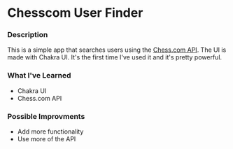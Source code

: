 # Chesscom User Finder

### Description

This is a simple app that searches users using the [Chess.com API](https://www.chess.com/news/view/published-data-api). The UI is made with Chakra UI. It's the first time I've used it and it's pretty powerful.

### What I've Learned

- Chakra UI
- Chess.com API

### Possible Improvments

- Add more functionality
- Use more of the API
